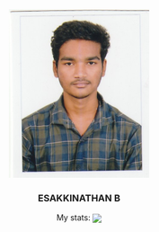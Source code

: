<div style="display:flex; justify-content:center; align-content:center;">
<center>
  <img src="https://github.com/Esakkinathan/esakkinathan/blob/main/image.jpeg" width=250 height=300>
  <h3>ESAKKINATHAN B</h3>
My stats:
<img align="center" height="170" src="https://github-readme-stats-sigma-five.vercel.app/api/top-langs/?username=esakkinathan&layout=compact&langs_count=16&theme=dracula"/>
</center>

</div>
